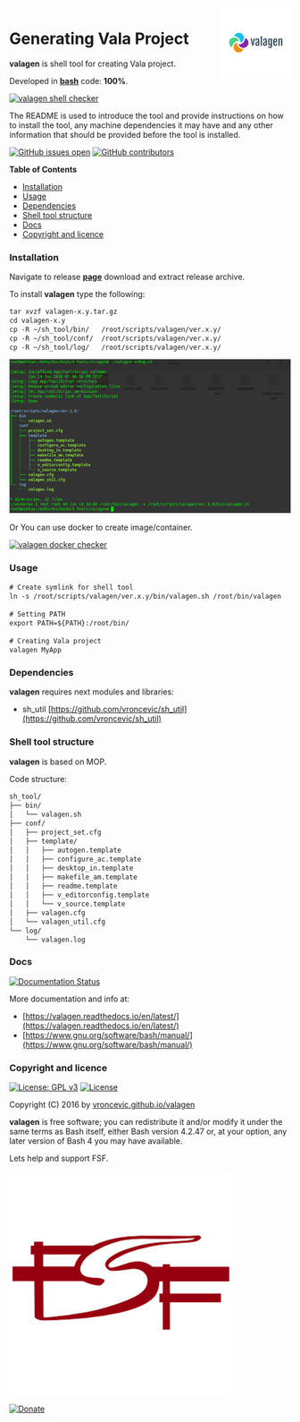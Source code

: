 <img align="right" src="https://raw.githubusercontent.com/vroncevic/valagen/dev/docs/valagen_logo.png" width="25%">

# Generating Vala Project

**valagen** is shell tool for creating Vala project.

Developed in **[bash](https://en.wikipedia.org/wiki/Bash_(Unix_shell))** code: **100%**.

[![valagen shell checker](https://github.com/vroncevic/valagen/workflows/valagen%20shell%20checker/badge.svg)](https://github.com/vroncevic/valagen/actions?query=workflow%3A%22valagen+shell+checker%22)

The README is used to introduce the tool and provide instructions on
how to install the tool, any machine dependencies it may have and any
other information that should be provided before the tool is installed.

[![GitHub issues open](https://img.shields.io/github/issues/vroncevic/valagen.svg)](https://github.com/vroncevic/valagen/issues) [![GitHub contributors](https://img.shields.io/github/contributors/vroncevic/valagen.svg)](https://github.com/vroncevic/valagen/graphs/contributors)

<!-- START doctoc generated TOC please keep comment here to allow auto update -->
<!-- DON'T EDIT THIS SECTION, INSTEAD RE-RUN doctoc TO UPDATE -->
**Table of Contents**

- [Installation](#installation)
- [Usage](#usage)
- [Dependencies](#dependencies)
- [Shell tool structure](#shell-tool-structure)
- [Docs](#docs)
- [Copyright and licence](#copyright-and-licence)

<!-- END doctoc generated TOC please keep comment here to allow auto update -->

### Installation

Navigate to release **[page](https://github.com/vroncevic/valagen/releases)** download and extract release archive.

To install **valagen** type the following:

```
tar xvzf valagen-x.y.tar.gz
cd valagen-x.y
cp -R ~/sh_tool/bin/   /root/scripts/valagen/ver.x.y/
cp -R ~/sh_tool/conf/  /root/scripts/valagen/ver.x.y/
cp -R ~/sh_tool/log/   /root/scripts/valagen/ver.x.y/
```

![alt tag](https://raw.githubusercontent.com/vroncevic/valagen/dev/docs/setup_tree.png)

Or You can use docker to create image/container.

[![valagen docker checker](https://github.com/vroncevic/valagen/workflows/valagen%20docker%20checker/badge.svg)](https://github.com/vroncevic/valagen/actions?query=workflow%3A%22valagen+docker+checker%22)

### Usage

```
# Create symlink for shell tool
ln -s /root/scripts/valagen/ver.x.y/bin/valagen.sh /root/bin/valagen

# Setting PATH
export PATH=${PATH}:/root/bin/

# Creating Vala project
valagen MyApp
```

### Dependencies

**valagen** requires next modules and libraries:
* sh_util [https://github.com/vroncevic/sh_util](https://github.com/vroncevic/sh_util)

### Shell tool structure

**valagen** is based on MOP.

Code structure:
```
sh_tool/
├── bin/
│   └── valagen.sh
├── conf/
│   ├── project_set.cfg
│   ├── template/
│   │   ├── autogen.template
│   │   ├── configure_ac.template
│   │   ├── desktop_in.template
│   │   ├── makefile_am.template
│   │   ├── readme.template
│   │   ├── v_editorconfig.template
│   │   └── v_source.template
│   ├── valagen.cfg
│   └── valagen_util.cfg
└── log/
    └── valagen.log
```

### Docs

[![Documentation Status](https://readthedocs.org/projects/valagen/badge/?version=latest)](https://valagen.readthedocs.io/projects/valagen/en/latest/?badge=latest)

More documentation and info at:
* [https://valagen.readthedocs.io/en/latest/](https://valagen.readthedocs.io/en/latest/)
* [https://www.gnu.org/software/bash/manual/](https://www.gnu.org/software/bash/manual/)

### Copyright and licence

[![License: GPL v3](https://img.shields.io/badge/License-GPLv3-blue.svg)](https://www.gnu.org/licenses/gpl-3.0) [![License](https://img.shields.io/badge/License-Apache%202.0-blue.svg)](https://opensource.org/licenses/Apache-2.0)

Copyright (C) 2016 by [vroncevic.github.io/valagen](https://vroncevic.github.io/valagen)

**valagen** is free software; you can redistribute it and/or modify
it under the same terms as Bash itself, either Bash version 4.2.47 or,
at your option, any later version of Bash 4 you may have available.

Lets help and support FSF.

[![Free Software Foundation](https://raw.githubusercontent.com/vroncevic/valagen/dev/docs/fsf-logo_1.png)](https://my.fsf.org/)

[![Donate](https://www.paypalobjects.com/en_US/i/btn/btn_donateCC_LG.gif)](https://my.fsf.org/donate/)
